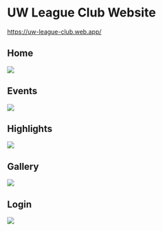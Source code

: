 # UW League Club Website

https://uw-league-club.web.app/

## Home
<img src="https://imgur.com/F5A1eeo">

## Events
<img src="https://imgur.com/OoC8Zj0">

## Highlights
<img src="https://imgur.com/pi5JT8I">

## Gallery
<img src="https://imgur.com/ZAxNCTr">

## Login
<img src="https://imgur.com/3xOad7D">
